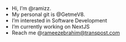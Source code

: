 - Hi, I’m @ramizz.
- My personal git is @GetmeV8.
- I’m interested in Software Development
- I’m currently working on NextJS
- Reach me @rameezebrahim@transpost.com

<!---
raamizz/raamizz is a ✨ special ✨ repository because its `README.md` (this file) appears on your GitHub profile.
You can click the Preview link to take a look at your changes.
--->
